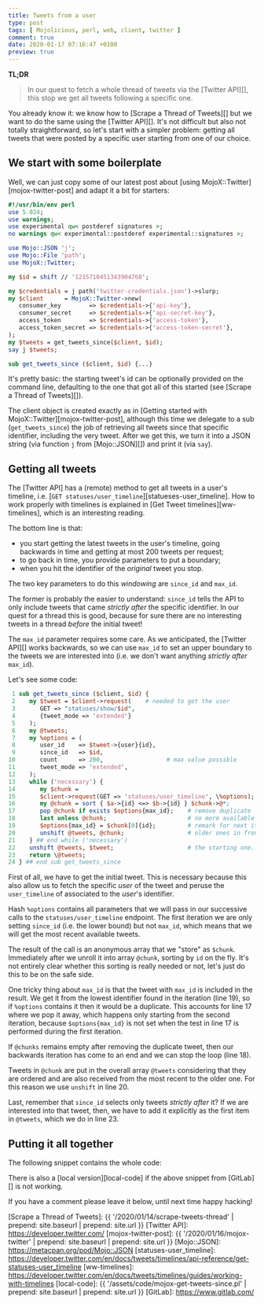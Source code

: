 ```yaml
---
title: Tweets from a user
type: post
tags: [ Mojolicious, perl, web, client, twitter ]
comment: true
date: 2020-01-17 07:16:47 +0100
preview: true
---
```


**TL;DR**

> In our quest to fetch a whole thread of tweets via the [Twitter API][],
> this stop we get all tweets following a specific one.

You already know it: we know how to [Scrape a Thread of Tweets][] but we
want to do the same using the [Twitter API][]. It's not difficult but also
not totally straightforward, so let's start with a simpler problem: getting
all tweets that were posted by a specific user starting from one of our
choice.

## We start with some boilerplate

Well, we can just copy some of our latest post about [using
MojoX::Twitter][mojox-twitter-post] and adapt it a bit for starters:

```perl
#!/usr/bin/env perl
use 5.024;
use warnings;
use experimental qw< postderef signatures >;
no warnings qw< experimental::postderef experimental::signatures >;

use Mojo::JSON 'j';
use Mojo::File 'path';
use MojoX::Twitter;

my $id = shift // '1215710451343904768';

my $credentials = j path('twitter-credentials.json')->slurp;
my $client      = MojoX::Twitter->new(
   consumer_key        => $credentials->{'api-key'},
   consumer_secret     => $credentials->{'api-secret-key'},
   access_token        => $credentials->{'access-token'},
   access_token_secret => $credentials->{'access-token-secret'},
);
my $tweets = get_tweets_since($client, $id);
say j $tweets;

sub get_tweets_since ($client, $id) {...}
```

It's pretty basic: the starting tweet's id can be optionally provided on the
command line, defaulting to the one that got all of this started (see
[Scrape a Thread of Tweets][]).

The client object is created exactly as in [Getting started with
MojoX::Twitter][mojox-twitter-post], although this time we delegate to a sub
(`get_tweets_since`) the job of retrieving all tweets since that specific
identifier, including the very tweet. After we get this, we turn it into a
JSON string (via function `j` from [Mojo::JSON][]) and print it (via `say`).

## Getting all tweets

The [Twitter API] has a (remote) method to get all tweets in a user's
timeline, i.e. [`GET statuses/user_timeline`][statueses-user_timeline]. How
to work properly with timelines is explained in [Get Tweet
timelines][ww-timelines], which is an interesting reading.

The bottom line is that:

- you start getting the latest tweets in the user's timeline, going
  backwards in time and getting at most 200 tweets per request;
- to go back in time, you provide parameters to put a boundary;
- when you hit the identifier of the *original* tweet you stop.

The two key parameters to do this *windowing* are `since_id` and `max_id`.

The former is probably the easier to understand: `since_id` tells the API to
only include tweets that came *strictly after* the specific identifier. In
our quest for a thread this is good, because for sure there are no
interesting tweets in a thread *before* the initial tweet!

The `max_id` parameter requires some care. As we anticipated, the [Twitter
API][] works backwards, so we can use `max_id` to set an upper boundary to
the tweets we are interested into (i.e. we don't want anything *strictly
after* `max_id`).

Let's see some code:

```perl
 1 sub get_tweets_since ($client, $id) {
 2    my $tweet = $client->request(    # needed to get the user
 3       GET => "statuses/show/$id",
 4       {tweet_mode => 'extended'}
 5    );
 6    my @tweets;
 7    my %options = (
 8       user_id    => $tweet->{user}{id},
 9       since_id   => $id,
10       count      => 200,                  # max value possible
11       tweet_mode => 'extended',
12    );
13    while ('necessary') {
14       my $chunk =
15       $client->request(GET => 'statuses/user_timeline', \%options);
16       my @chunk = sort { $a->{id} <=> $b->{id} } $chunk->@*;
17       pop @chunk if exists $options{max_id};    # remove duplicate
18       last unless @chunk;                       # no more available
19       $options{max_id} = $chunk[0]{id};         # remark for next iteration
20       unshift @tweets, @chunk;                  # older ones in front
21    } ## end while ('necessary')
22    unshift @tweets, $tweet;                     # the starting one...
23    return \@tweets;
24 } ## end sub get_tweets_since
```

First of all, we have to get the initial tweet. This is necessary because
this also allow us to fetch the specific *user* of the tweet and peruse the
`user_timeline` of associated to the *user*'s identifier.

Hash `%options` contains all parameters that we will pass in our successive
calls to the `statuses/user_timeline` endpoint. The first iteration we are
only setting `since_id` (i.e. the lower bound) but not `max_id`, which means
that we will get the most recent available tweets.

The result of the call is an anonymous array that we "store" as `$chunk`.
Immediately after we unroll it into array `@chunk`, sorting by `id` on the
fly. It's not entirely clear whether this sorting is really needed or not,
let's just do this to be on the safe side.

One tricky thing about `max_id` is that the tweet with `max_id` is included
in the result. We get it from the lowest identifier found in the iteration
(line 19), so if `%options` contains it then it would be a duplicate. This
accounts for line 17 where we pop it away, which happens only starting from
the second iteration, because `$options{max_id}` is not set when the test in
line 17 is performed during the first iteration.

If `@chunks` remains empty after removing the duplicate tweet, then our
backwards iteration has come to an end and we can stop the loop (line 18).

Tweets in `@chunk` are put in the overall array `@tweets` considering that
they are ordered and are also received from the most recent to the older
one. For this reason we use `unshift` in line 20.

Last, remember that `since_id` selects only tweets *strictly after* it? If
we are interested into that tweet, then, we have to add it explicitly as the
first item in `@tweets`, which we do  in line 23.


## Putting it all together

The following snippet contains the whole code:

<script src="https://gitlab.com/polettix/notechs/snippets/1930733.js"></script>

There is also a [local version][local-code] if the above snippet from
[GitLab][] is not working.

If you have a comment please leave it below, until next time happy hacking!

[Scrape a Thread of Tweets]: {{ '/2020/01/14/scrape-tweets-thread' | prepend: site.baseurl | prepend: site.url }}
[Twitter API]: https://developer.twitter.com/
[mojox-twitter-post]: {{ '/2020/01/16/mojox-twitter' | prepend: site.baseurl | prepend: site.url }}
[Mojo::JSON]: https://metacpan.org/pod/Mojo::JSON
[statuses-user_timeline]: https://developer.twitter.com/en/docs/tweets/timelines/api-reference/get-statuses-user_timeline
[ww-timelines]: https://developer.twitter.com/en/docs/tweets/timelines/guides/working-with-timelines
[local-code]: {{ '/assets/code/mojox-get-tweets-since.pl' | prepend: site.baseurl | prepend: site.url }}
[GitLab]: https://www.gitlab.com/
